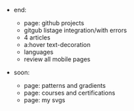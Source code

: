 - end: 
    - page: github projects
    - gitgub listage integration/with errors
    - 4 articles
    - a:hover text-decoration
    - languages
    - review all mobile pages

- soon:
    - page: patterns and gradients
    - page: courses and certifications
    - page: my svgs